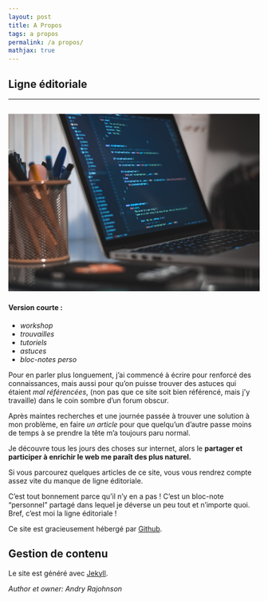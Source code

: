 ```yaml
---
layout: post
title: A Propos
tags: a propos
permalink: /a propos/
mathjax: true
---
```


## Ligne éditoriale

---

 ![propos](/images/propos.jpeg)
---

#### Version courte :
 * *workshop*
 * *trouvailles*
 * *tutoriels*
 * *astuces*
 * *bloc-notes perso*

 Pour en parler plus longuement, j’ai commencé à écrire pour renforcé des connaissances, mais aussi pour qu’on puisse trouver des astuces qui étaient *mal référencées*, (non pas que ce site soit bien référencé, mais j'y travaille) dans le coin sombre d’un forum obscur. 

 Après maintes recherches et une journée passée à trouver une solution à mon problème, en faire *un article* pour que quelqu’un d’autre passe moins de temps à se prendre la tête m’a toujours paru normal.

Je découvre tous les jours des choses sur internet, alors le **partager et participer à enrichir le web me paraît des plus naturel.**

Si vous parcourez quelques articles de ce site, vous vous rendrez compte assez vite du manque de ligne éditoriale. 

 C’est tout bonnement parce qu’il n’y en a pas ! C’est un bloc-note “personnel” partagé dans lequel je déverse un peu tout et n’importe quoi. Bref, c’est moi la ligne éditoriale !

Ce site est gracieusement hébergé par [Github](https://github.com/).

## Gestion de contenu

Le site est généré avec [Jekyll](https://jekyllrb.com/).



<footer>
	<cite title="author">Author et owner: Andry Rajohnson</cite>
</footer>

